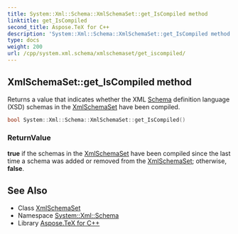 ```yaml
---
title: System::Xml::Schema::XmlSchemaSet::get_IsCompiled method
linktitle: get_IsCompiled
second_title: Aspose.TeX for C++
description: 'System::Xml::Schema::XmlSchemaSet::get_IsCompiled method. Returns a value that indicates whether the XML Schema definition language (XSD) schemas in the XmlSchemaSet have been compiled in C++.'
type: docs
weight: 200
url: /cpp/system.xml.schema/xmlschemaset/get_iscompiled/
---
```

## XmlSchemaSet::get_IsCompiled method


Returns a value that indicates whether the XML [Schema](../../) definition language (XSD) schemas in the [XmlSchemaSet](../) have been compiled.

```cpp
bool System::Xml::Schema::XmlSchemaSet::get_IsCompiled()
```


### ReturnValue

**true** if the schemas in the [XmlSchemaSet](../) have been compiled since the last time a schema was added or removed from the [XmlSchemaSet](../); otherwise, **false**.

## See Also

* Class [XmlSchemaSet](../)
* Namespace [System::Xml::Schema](../../)
* Library [Aspose.TeX for C++](../../../)
